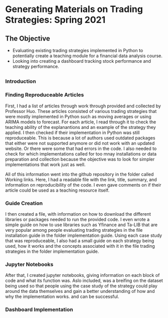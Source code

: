 # Generating Materials on Trading Strategies: Spring 2021


## The Objective
* Evaluating existing trading strategies implemented in Python to potentially create a teaching module for a financial data analysis course.
* Looking into creating a dashboard tracking stock performance and strategy performance. 
<h2>
 
### Introduction 

<h3>

### Finding Reproduceable Articles 
First, I had a list of articles through work through provided and collected by Professor Huo. These articles consisted of various trading strategies that were mostly implemented in Python such as moving averages or using ARIMA models to forecast. For each article, I read through it to check the teaching ability of the explanantions and an example of the strategy they applied. I then checked if their implementation in  Python was still reproduceable. This is because a lot of authors used outdated packages that either were not supported anymore or did not work with an updated website. Or there were some that had errors in the code. I also needed to check for which implementations called for too mnay installations or data preparation and collection because the objective was to look for simpler implementations that work just as well. 

All of this information went into the github repository in the folder called Working links. Here, I had a readable file with the link, title, summary, and information on reproducibility of the code. I even gave comments on if their article could be used as a teaching resource itself. 


<h3>

### Guide Creation
I then created a file, with information on how to download the different libraries or packages needed to run the provided code. I even wrote a simple guide on how to use libraries such as Yfinance and Ta-LIB that are very popular among people evaluating trading strategies in the file installation guide in the folder implementation guide. Using each case study that was reproduceable, I also had a small guide on each strategy being used, how it works and the concepts associated with it in the file trading strategies in the folder implementation guide.

<h3>

### Jupyter Notebooks
After that, I created jupyter notebooks, giving information on each block of code and what its function was. Aslo included, was a breifing on the dataset being used so that people using the case study of the strategy could play around the data themselves and gain a better understanding of how and why the implementation works.  and can be successful. 
<h3>

### Dashboard Implementation


 <h3>
 <h1>
